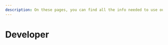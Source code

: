 ```yaml
---
description: On these pages, you can find all the info needed to use our API.
---
```


# Developer

